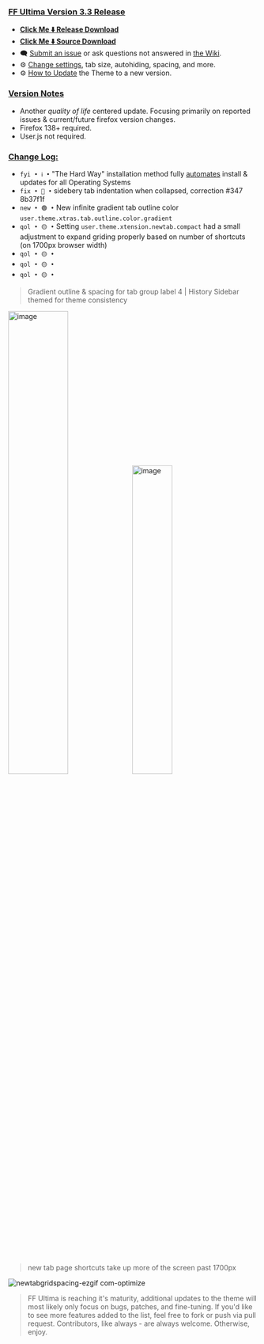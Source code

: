 ### <ins> FF Ultima Version 3.3 Release
- **[Click Me ⬇️ Release Download](https://github.com/soulhotel/FF-ULTIMA/releases/download/3.3/ffultima3.3.zip)**
- **[Click Me ⬇️ Source Download](https://github.com/soulhotel/FF-ULTIMA/archive/refs/heads/main.zip)**
- 🗨️ [Submit an issue](https://github.com/soulhotel/FF-ULTIMA/issues/new/choose) or ask questions not answered in [the Wiki](https://github.com/soulhotel/FF-ULTIMA/wiki).
- ⚙️ [Change settings](https://github.com/soulhotel/FF-ULTIMA/wiki/Settings), tab size, autohiding, spacing, and more.
- ⚙️ [How to Update](https://github.com/soulhotel/FF-ULTIMA/wiki/How-to-Update-the-Theme) the Theme to a new version.
  
### <ins> Version Notes
- Another *quality of life* centered update. Focusing primarily on reported issues & current/future firefox version changes.
- Firefox 138+ required.
- User.js not required.
<!--
- User.js required. 
- User.js not required.
- User.js (recommended) not required. 
-->

### <ins> Change Log:
- `fyi • ℹ️ •` "The Hard Way" installation method fully [automates](https://github.com/soulhotel/FF-ULTIMA?tab=readme-ov-file#installation) install & updates for all Operating Systems
- `fix • 🔴 •` sidebery tab indentation when collapsed, correction #347 8b37f1f
- `new • 🟢 •` New infinite gradient tab outline color `user.theme.xtras.tab.outline.color.gradient`
- `qol • 🟡 •` Setting `user.theme.xtension.newtab.compact` had a small adjustment to expand griding properly based on number of shortcuts (on 1700px browser width)
- `qol • 🟡 •` 
- `qol • 🟡 •` 
- `qol • 🟡 •` 
<!--
`fyi • ℹ️ •`
`fix • 🔴 •` 
`new • 🟢 •` 
`qol • 🟡 •` 
`wip • ℹ️ •` 
-->

> Gradient outline & spacing for tab group label 4 | History Sidebar themed for theme consistency

<img width="49%" alt="image" src="https://github.com/user-attachments/assets/dbb5a88f-096d-424a-963d-c8a091737d02" />
<img width="40%" alt="image" src="https://github.com/user-attachments/assets/087da9c0-9a6c-4bd4-960a-e2b1eff1549a" />

> new tab page shortcuts take up more of the screen past 1700px

![newtabgridspacing-ezgif com-optimize](https://github.com/user-attachments/assets/f5e95548-3a08-48d5-a943-b26f442be15a)

> FF Ultima is reaching it's maturity, additional updates to the theme will most likely only focus on bugs, patches, and fine-tuning. If you'd like to see more features added to the list, feel free to fork or push via pull request. Contributors, like always - are always welcome. Otherwise, enjoy.
